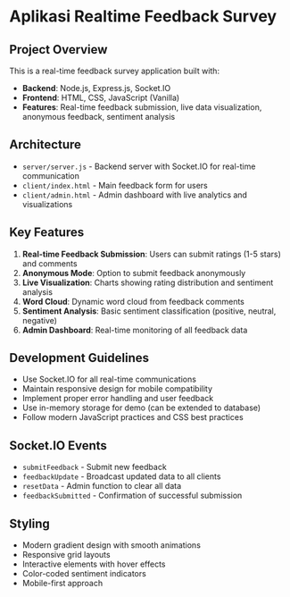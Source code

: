 <!-- Use this file to provide workspace-specific custom instructions to Copilot. For more details, visit https://code.visualstudio.com/docs/copilot/copilot-customization#_use-a-githubcopilotinstructionsmd-file -->

# Aplikasi Realtime Feedback Survey

## Project Overview

This is a real-time feedback survey application built with:

- **Backend**: Node.js, Express.js, Socket.IO
- **Frontend**: HTML, CSS, JavaScript (Vanilla)
- **Features**: Real-time feedback submission, live data visualization, anonymous feedback, sentiment analysis

## Architecture

- `server/server.js` - Backend server with Socket.IO for real-time communication
- `client/index.html` - Main feedback form for users
- `client/admin.html` - Admin dashboard with live analytics and visualizations

## Key Features

1. **Real-time Feedback Submission**: Users can submit ratings (1-5 stars) and comments
2. **Anonymous Mode**: Option to submit feedback anonymously
3. **Live Visualization**: Charts showing rating distribution and sentiment analysis
4. **Word Cloud**: Dynamic word cloud from feedback comments
5. **Sentiment Analysis**: Basic sentiment classification (positive, neutral, negative)
6. **Admin Dashboard**: Real-time monitoring of all feedback data

## Development Guidelines

- Use Socket.IO for all real-time communications
- Maintain responsive design for mobile compatibility
- Implement proper error handling and user feedback
- Use in-memory storage for demo (can be extended to database)
- Follow modern JavaScript practices and CSS best practices

## Socket.IO Events

- `submitFeedback` - Submit new feedback
- `feedbackUpdate` - Broadcast updated data to all clients
- `resetData` - Admin function to clear all data
- `feedbackSubmitted` - Confirmation of successful submission

## Styling

- Modern gradient design with smooth animations
- Responsive grid layouts
- Interactive elements with hover effects
- Color-coded sentiment indicators
- Mobile-first approach
